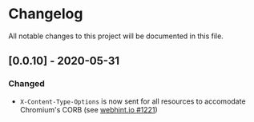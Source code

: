 # Changelog
All notable changes to this project will be documented in this file.

## [0.0.10] - 2020-05-31
### Changed
* `X-Content-Type-Options` is now sent for all resources to accomodate Chromium's CORB 
(see [webhint.io #1221](https://github.com/webhintio/hint/issues/1221)) 


